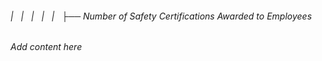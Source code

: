 ###### |   |   |   |   |   ├── Number of Safety Certifications Awarded to Employees

*Add content here*